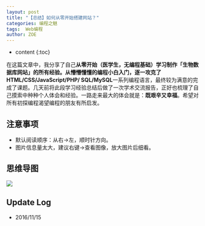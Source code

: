 ```yaml
---
layout: post
title: "【总结】如何从零开始搭建网站？"
categories: 编程之魅
tags:  Web编程
author: ZOE
---
```


* content
{:toc}

在这篇文章中，我分享了自己**从零开始（医学生，无编程基础）**学习制作「生物数据库网站」的所有经验。从懵懵懂懂的编程小白入门，逐一攻克了**HTML/CSS/JavaScript/PHP/
SQL/MySQL**一系列编程语言，最终较为满意的完成了课题。几天前将此段学习经验总结后做了一次学术交流报告，正好也梳理了自己摸索中种种个人体会和经验。一路走来最大的体会就是：**既艰辛又幸福**。希望对所有初探编程渴望编程的朋友有所启发。




## 注意事项
- 默认阅读顺序：从右→左，顺时针方向。
- 图片信息量太大，建议右键→查看图像，放大图片后细看。

## 思维导图
![](https://raw.githubusercontent.com/woaielf/woaielf.github.io/master/_posts/Pic/1611/161115-1.png)

<!-- ## PPT展示

<video width="800" height="450" controls="controls">
    <source src="https://raw.githubusercontent.com/woaielf/woaielf.github.io/master/_posts/Video/161115.mp4" type="video/mp4" />
</video> -->

## Update Log
- 2016/11/15